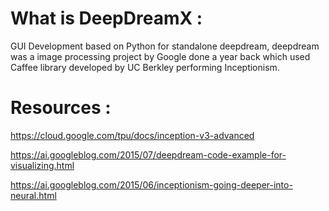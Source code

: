 # What is DeepDreamX :
GUI Development based on Python for standalone deepdream, deepdream was a image processing project by Google done a year back which used Caffee library developed by UC Berkley performing Inceptionism.

# Resources :

https://cloud.google.com/tpu/docs/inception-v3-advanced

https://ai.googleblog.com/2015/07/deepdream-code-example-for-visualizing.html

https://ai.googleblog.com/2015/06/inceptionism-going-deeper-into-neural.html
